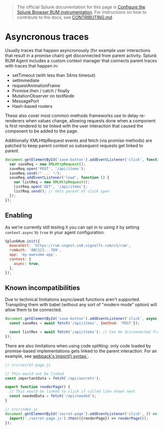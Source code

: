 > The official Splunk documentation for this page is [Configure the Splunk Browser RUM instrumentation](https://quickdraw.splunk.com/redirect/?product=Observability&location=github.rum.configuration&version=current). For instructions on how to contribute to the docs, see [CONTRIBUTING.md](../CONTRIBUTING.md#documentation).

# Asyncronous traces

Usually traces that happen asyncronously (for example user interactions that result in a promise chain) get disconnected from parent activity. Splunk RUM Agent includes a custom context manager that connects parent traces with traces that happen in:

* setTimeout (with less than 34ms timeout)
* setImmediate
* requestAnimationFrame
* Promise.then / catch / finally
* MutationObserver on textNode
* MessagePort
* Hash-based routers

These also cover most common methods frameworks use to delay re-renderers when values change, allowing requests done when a component is first rendered to be linked with the user interaction that caused the component to be added to the page.

Additionally XMLHttpRequest events and fetch (via promise methods) are patched to keep parent context so subsequent requests get linked to parent.

```js
document.getElementById('save-button').addEventListener('click', function () {
  var saveReq = new XMLHttpRequest();
  saveReq.open('POST', '/api/items');
  saveReq.send(/* ... */);
  saveReq.addEventListener('load', function () {
    var listReq = new XMLHttpRequest();
    listReq.open('GET', '/api/items');
    listReq.send(); // Gets parent of click span
  });
});
```

## Enabling

As we're currently still testing it you can opt in to using it by setting `context.async` to `true` in your agent configuration.

```js
SplunkRum.init({
  beaconUrl: 'https://rum-ingest.us0.signalfx.com/v1/rum',
  rumAuth: 'ABC123...789',
  app: 'my-awesome-app',
  context: {
    async: true,
  },
});
```

## Known incompatibilities

Due to technical limitations async/await functions aren't supported. Transpiling them with babel (without any sort of "modern mode" option) will allow them to be connected.

```js
document.getElementById('save-button').addEventListener('click', async () => {
  const saveRes = await fetch('/api/items', {method: 'POST'});

  const listRes = await fetch('/api/items'); // Can be disconnected from click event when not transpiled
});
```

There are also limitations when using code splitting: only code loaded by promise-based implementations gets linked to the parent interaction. For an example, see [webpack's ìmport() syntax`](https://webpack.js.org/guides/code-splitting/#dynamic-imports).

```js
// src/secret-page.js

// This would not be linked
const importantData = fetch('/api/secrets');

export function renderPage() {
  // This would be linked to click if called like shown next
  const neededData = fetch('/api/needed');
}

// src/index.js
document.getElementById('secret-page').addEventListener('click', () => {
  import('./secret-page.js').then(({renderPage}) => renderPage());
});
```
